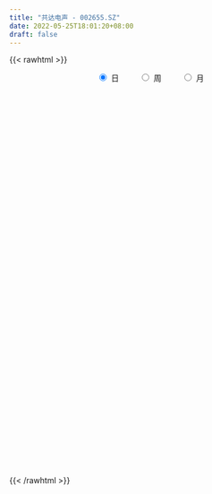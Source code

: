 ```yaml
---
title: "共达电声 - 002655.SZ"
date: 2022-05-25T18:01:20+08:00
draft: false
---
```

{{< rawhtml >}}
    <div style="text-align: center">
        <label style="padding: 1rem;"><input style="margin-right: .5rem" type="radio" name="period" value="D" checked onclick="period_change(this)">日</label>
        <label style="padding: 1rem;"><input style="margin-right: .5rem" type="radio" name="period" value="W" onclick="period_change(this)">周</label>
        <label style="padding: 1rem;"><input style="margin-right: .5rem" type="radio" name="period" value="M" onclick="period_change(this)">月</label>
    </div>
    <div id="chart" style="height: 700px;"></div> 
    <script type="text/javascript">
        const D_v = [159686.39,129147.73,227799.45,168642.0,137860.15,142593.38,98261.69,298354.0,257894.13,174117.59,145424.54,181906.5,147346.0,179051.0,148887.15,116574.0,98718.0,122014.02,67863.0,95149.69,163987.71,153170.15,106093.5,120745.52,117819.51,229142.49,150276.0,175408.74,401392.91,414826.64,274682.4,212951.09,214732.03,143380.06,213039.0,195132.01,273593.5,259542.53,187653.16,199979.0,161751.03,137152.59,263476.73,208845.75,165541.71,130434.03,153894.51,163700.59,93516.0,88618.03,65387.65,95837.0,114629.01,113826.96,110891.0,128132.0,118996.0,103079.02,119210.99,89344.5,96102.84,78316.0,80483.01,233465.0,194664.0,258688.81,174869.64,298830.01,561853.03,321793.69,213435.01,158686.0,135610.0,168483.63,615249.14,554578.75,421134.58,314224.53,252208.3,293958.03,162012.65,175418.03,287124.0,312321.1,275077.19,270965.5,743861.62,392408.57,539890.78,415781.02,178899.55,141232.4,127345.76,182522.2,136017.0,81104.0,142441.24,178149.72,126290.24,138916.01,80669.0,68785.66,100512.82,118698.32,67304.47,262066.95,243551.4,386025.04,501576.83,656308.98,424025.1,425421.46,364102.05,339398.68,327121.0,368850.38,307711.17,427494.68,367224.91,201237.01,255444.0,230528.75,522771.51,596716.53,801370.52,398207.44,302918.39,632334.79,449005.54,316230.0,338121.45,211282.78,190407.7,326562.7,183232.86,360142.04,401580.36,215056.77,191458.59,200189.31,186623.5,455913.62,604609.72,493267.31,543143.6,387668.03,269434.45,268378.72,213549.1,351727.74,477973.13,318313.19,185043.55,164928.04,226092.43,190197.1,154403.0,165462.33,290327.0,224810.33,150423.15,316217.95,146213.27,173903.2,113828.0,188347.08,165705.63,220428.34,209038.84,104363.15,108862.59,81310.32,92168.3,123801.0,82390.0,111402.0,98002.25,68287.46,72812.0,107115.0,87401.01,158261.17,161056.01,121252.0,91773.0,91965.84,67190.0,101444.0,115237.03,174745.0,193275.04,116164.02,82022.53,66730.0,58106.0,62066.0,76184.91,70250.53,123010.01,128968.0,104527.1,92422.02,87830.0,129395.58,134214.08,147040.0,95534.0,68435.5,81357.58,53115.89,49907.01,51239.01,64279.09,117315.0,99381.0,67755.0,48766.0,86745.34,72415.0,75604.2,121142.01,117187.51,75685.83,82182.0,68490.0,82980.0,82434.0,70499.0,69995.0,63128.0,95699.0,99881.02,99809.5,90644.78,114806.75,109544.67,75261.27,96737.0,152638.28,230559.1,146001.43,108777.0,111349.78,144604.0,291817.95,171526.0,294452.92,369567.2,256809.91,165884.0]
const D_histogram = [0.0,-0.0057435897,0.0056486814,0.0054732964,0.0088932506,-0.0086072144,-0.0114797531,0.0109473729,0.0295240977,0.0376264086,0.0322712988,0.0371956318,0.030989233,0.0365681487,0.0242691802,0.0173085339,0.0108284004,-0.0109899538,-0.0246606125,-0.0311752551,-0.0149231366,-0.0024499726,0.0050918061,0.0142411435,0.007293393,0.0212363678,0.0213286865,0.0273642932,0.0578061014,0.100541329,0.1083073001,0.1100938521,0.0911954473,0.0741548311,0.0692137503,0.0662141017,0.0797538757,0.0376746698,0.001783333,0.0022803298,-0.0057170767,-0.0147772832,0.0040847714,0.0037119763,0.0021432353,-0.0090322233,-0.0390242736,-0.0778726686,-0.0932546455,-0.1133310837,-0.1152556991,-0.1041631676,-0.0858939973,-0.0894156445,-0.1036542407,-0.1038438772,-0.1249755778,-0.1093393307,-0.0737808242,-0.0459384282,-0.0268398889,-0.0084182432,0.0048035726,0.0415037735,0.0704796382,0.0980398517,0.1147482615,0.1790389217,0.1653521338,0.126743741,0.0697827737,0.043074482,0.0219518361,0.021341832,0.071224511,0.1193452796,0.1725016074,0.1758566399,0.1525259092,0.1216407534,0.0803424944,0.0344993101,0.0111063584,-0.0033960055,0.0063110029,0.0198197325,0.0355961608,0.0442276617,0.0944144739,0.0567585497,0.0220486659,-0.0154271671,-0.0475315238,-0.1134066206,-0.1201556084,-0.1428246823,-0.1063115572,-0.0592648382,-0.0564484813,-0.086479252,-0.1046941212,-0.1092041263,-0.1263368737,-0.1476425307,-0.1509650024,-0.0831472854,-0.0430289605,0.0523895914,0.1224646588,0.2358818357,0.2710644901,0.2777234766,0.2712659074,0.2684327379,0.2342227937,0.2096857676,0.1658546523,0.1188700019,0.0504028552,0.0070448939,-0.024061867,-0.0324025937,-0.0112848619,0.0604007403,0.1656293506,0.211959818,0.2012314823,0.2741825754,0.2987685065,0.294899362,0.212737215,0.1255298634,0.0713545527,-0.0283626637,-0.0932586048,-0.1167603215,-0.105798878,-0.1316441474,-0.1954968486,-0.2685300278,-0.2624665423,-0.1554923122,0.0024575071,0.2089611354,0.2163394142,0.2186453034,0.1769475734,0.0966882592,0.0147533674,0.0496252341,0.1200302756,0.0823835264,0.0036866331,-0.0493976055,-0.0567295589,-0.1037942919,-0.1488082699,-0.1898380031,-0.1421858237,-0.1789696291,-0.2006079044,-0.3247571563,-0.4044399207,-0.4760419385,-0.4860483013,-0.5266529551,-0.4995059738,-0.3791240634,-0.2829701974,-0.2325628404,-0.2263425977,-0.2163575218,-0.1676669646,-0.1824025236,-0.1833736645,-0.2199210451,-0.2438027962,-0.2438984934,-0.2336300553,-0.2021933137,-0.1778211151,-0.2002306574,-0.2165076153,-0.177178104,-0.1282659639,-0.0858301551,-0.0443771032,0.0071516156,0.0482381604,0.1353991748,0.1489200218,0.1758632153,0.1857935053,0.1924127101,0.1891511107,0.1634818635,0.129846366,0.091408706,0.0319842946,-0.0158539732,-0.0475046087,-0.0468200464,-0.0385611147,-0.0507886622,-0.0374475705,0.0155561498,0.028702505,0.0397249992,0.0551297062,0.057031668,0.0457734434,0.0267525169,0.0025258599,-0.0505028225,-0.0465751389,-0.056825828,-0.0587037781,-0.0653124407,-0.0820490448,-0.0957729832,-0.1379415789,-0.1571231922,-0.1809550152,-0.1741309311,-0.1671984677,-0.1276333976,-0.0936487182,-0.0679206914,-0.0632397379,-0.0610029265,-0.1036722867,-0.1318097487,-0.1005620405,-0.0679632518,0.0009426325,0.071760023,0.1162870527,0.1576909873,0.1965220841,0.2555077843,0.2940953924,0.3216719789,0.3203848288,0.371819484,0.4080830393,0.4134994213,0.4698307916,0.531714685,0.4873237056,0.4470992877]
const D_fast = [0.0,-0.0071794872,0.0056249543,0.0068178934,0.0124611602,-0.0071911083,-0.0129335853,0.0122303839,0.0381881331,0.0556970462,0.0584097611,0.072633002,0.0741739115,0.0888948644,0.0826631909,0.0800296781,0.0762566447,0.051690802,0.0318549903,0.0175465338,0.0300678682,0.041928539,0.0507432693,0.0634528925,0.0583284903,0.077580557,0.0830050474,0.0958817274,0.1407750609,0.2086456207,0.2434884169,0.2727984319,0.2766988889,0.2781969805,0.2905593373,0.3041132141,0.3375914571,0.3049309186,0.269485415,0.2705524944,0.2611258187,0.2483712914,0.2682545388,0.2688097378,0.2677768056,0.2543432911,0.2145951725,0.1562786103,0.117582972,0.0691737629,0.0384352228,0.0234869624,0.0202826334,-0.005592925,-0.0457450813,-0.0718956872,-0.1242712823,-0.1359698678,-0.1188565673,-0.1024987784,-0.0901102113,-0.0737931264,-0.0593704175,-0.0122942732,0.0343015011,0.0863716775,0.1317671527,0.2408175432,0.2684687889,0.2615463313,0.2220310574,0.2060913863,0.1904566994,0.1951821532,0.26287096,0.3408280485,0.4371097782,0.4844289706,0.4992297172,0.4987547498,0.4775421143,0.4403237576,0.4197073955,0.4043560303,0.4156407894,0.4341044521,0.4587799205,0.4784683369,0.5522587675,0.5287924808,0.4995947635,0.4582621387,0.4142749011,0.3200481492,0.2832602592,0.2248850148,0.2348202505,0.26705076,0.2557549966,0.2041044128,0.1597160134,0.1279049767,0.0791880108,0.0209717212,-0.020092001,0.0269388946,0.0562999793,0.1648159291,0.2655071612,0.4378947971,0.5408435739,0.6169334296,0.6782923372,0.7425673522,0.7669131064,0.7947975222,0.79243007,0.7751629201,0.7192964872,0.6776997494,0.6405775218,0.6241361466,0.642432663,0.7292184503,0.8758543982,0.97517482,1.0147543549,1.1562510918,1.2555291496,1.3253848457,1.2964070024,1.2405821166,1.2042454441,1.0974375617,1.0092269694,0.9565351724,0.9410468964,0.8822905901,0.7695636768,0.6293979906,0.5698448405,0.6379459925,0.7965101887,1.0552541009,1.1167172332,1.1736844482,1.1762236115,1.1201363621,1.0418898122,1.0891679875,1.1895805979,1.1725297303,1.0947544952,1.0293208552,1.0078065122,0.9347932062,0.8525771607,0.7640879267,0.7761936501,0.6946674375,0.6228771861,0.4175386451,0.2367459005,0.0461333981,-0.08538504,-0.2576529326,-0.3553824447,-0.3297815502,-0.3043702335,-0.3121035866,-0.3624689934,-0.4065732979,-0.3997994818,-0.4601356717,-0.5069502288,-0.5984778706,-0.6833103208,-0.7443806414,-0.7925197171,-0.8116313039,-0.8317143841,-0.9041815907,-0.9745854524,-0.9795504671,-0.962704818,-0.941726548,-0.9113677718,-0.8580511492,-0.8049050643,-0.6838942562,-0.6331434037,-0.5622344064,-0.5058557401,-0.4511333577,-0.4071071794,-0.3919059608,-0.3930798669,-0.4086653503,-0.4600936881,-0.5118954492,-0.5554222369,-0.5664426861,-0.5678240331,-0.5927487462,-0.5887695471,-0.5318767894,-0.5115548079,-0.4906010638,-0.4614139303,-0.4452540516,-0.4450689152,-0.4574017125,-0.4809969045,-0.5466512925,-0.5543673938,-0.5788245398,-0.5953784344,-0.6183152073,-0.6555640725,-0.6932312567,-0.7698852471,-0.8283476585,-0.8974182353,-0.934126884,-0.9689940375,-0.9613373168,-0.9507648169,-0.942016963,-0.953145944,-0.9661598642,-1.0347472961,-1.0958371952,-1.0897299971,-1.0741220214,-1.004980479,-0.9162230828,-0.8426242899,-0.7617976084,-0.6738359906,-0.5509733443,-0.4388618881,-0.330867307,-0.2520582498,-0.1076687236,0.0306155915,0.1394068289,0.3131958971,0.5080084617,0.5854484087,0.6569988127]
const D_slow = [0.0,-0.0014358974,-0.0000237271,0.001344597,0.0035679097,0.0014161061,-0.0014538322,0.001283011,0.0086640354,0.0180706376,0.0261384623,0.0354373702,0.0431846785,0.0523267157,0.0583940107,0.0627211442,0.0654282443,0.0626807558,0.0565156027,0.0487217889,0.0449910048,0.0443785116,0.0456514632,0.049211749,0.0510350973,0.0563441892,0.0616763609,0.0685174342,0.0829689595,0.1081042918,0.1351811168,0.1627045798,0.1855034416,0.2040421494,0.221345587,0.2378991124,0.2578375814,0.2672562488,0.267702082,0.2682721645,0.2668428953,0.2631485746,0.2641697674,0.2650977615,0.2656335703,0.2633755145,0.2536194461,0.2341512789,0.2108376175,0.1825048466,0.1536909219,0.12765013,0.1061766306,0.0838227195,0.0579091593,0.03194819,0.0007042956,-0.0266305371,-0.0450757431,-0.0565603502,-0.0632703224,-0.0653748832,-0.0641739901,-0.0537980467,-0.0361781371,-0.0116681742,0.0170188912,0.0617786216,0.103116655,0.1348025903,0.1522482837,0.1630169042,0.1685048633,0.1738403212,0.191646449,0.2214827689,0.2646081708,0.3085723307,0.346703808,0.3771139964,0.39719962,0.4058244475,0.4086010371,0.4077520357,0.4093297865,0.4142847196,0.4231837598,0.4342406752,0.4578442937,0.4720339311,0.4775460976,0.4736893058,0.4618064249,0.4334547697,0.4034158676,0.3677096971,0.3411318077,0.3263155982,0.3122034779,0.2905836649,0.2644101346,0.237109103,0.2055248846,0.1686142519,0.1308730013,0.11008618,0.0993289398,0.1124263377,0.1430425024,0.2020129613,0.2697790838,0.339209953,0.4070264298,0.4741346143,0.5326903127,0.5851117546,0.6265754177,0.6562929182,0.668893632,0.6706548555,0.6646393887,0.6565387403,0.6537175248,0.6688177099,0.7102250476,0.7632150021,0.8135228726,0.8820685165,0.9567606431,1.0304854836,1.0836697874,1.1150522532,1.1328908914,1.1258002255,1.1024855743,1.0732954939,1.0468457744,1.0139347375,0.9650605254,0.8979280184,0.8323113828,0.7934383048,0.7940526816,0.8462929654,0.900377819,0.9550391448,0.9992760382,1.023448103,1.0271364448,1.0395427533,1.0695503223,1.0901462039,1.0910678621,1.0787184607,1.064536071,1.0385874981,1.0013854306,0.9539259298,0.9183794739,0.8736370666,0.8234850905,0.7422958014,0.6411858212,0.5221753366,0.4006632613,0.2690000225,0.1441235291,0.0493425132,-0.0214000361,-0.0795407462,-0.1361263957,-0.1902157761,-0.2321325173,-0.2777331482,-0.3235765643,-0.3785568255,-0.4395075246,-0.5004821479,-0.5588896618,-0.6094379902,-0.653893269,-0.7039509333,-0.7580778371,-0.8023723631,-0.8344388541,-0.8558963929,-0.8669906687,-0.8652027648,-0.8531432247,-0.819293431,-0.7820634255,-0.7380976217,-0.6916492454,-0.6435460679,-0.5962582902,-0.5553878243,-0.5229262328,-0.5000740563,-0.4920779827,-0.496041476,-0.5079176282,-0.5196226397,-0.5292629184,-0.541960084,-0.5513219766,-0.5474329392,-0.5402573129,-0.5303260631,-0.5165436365,-0.5022857195,-0.4908423587,-0.4841542294,-0.4835227645,-0.4961484701,-0.5077922548,-0.5219987118,-0.5366746563,-0.5530027665,-0.5735150277,-0.5974582735,-0.6319436682,-0.6712244663,-0.7164632201,-0.7599959529,-0.8017955698,-0.8337039192,-0.8571160988,-0.8740962716,-0.8899062061,-0.9051569377,-0.9310750094,-0.9640274465,-0.9891679567,-1.0061587696,-1.0059231115,-0.9879831057,-0.9589113426,-0.9194885957,-0.8703580747,-0.8064811286,-0.7329572805,-0.6525392858,-0.5724430786,-0.4794882076,-0.3774674478,-0.2740925925,-0.1566348945,-0.0237062233,0.0981247031,0.209899525]
const D_data = [['2021-05-10', 7.46, 7.71, 7.36, 7.72],['2021-05-11', 7.64, 7.62, 7.61, 7.8],['2021-05-12', 7.62, 7.85, 7.51, 7.99],['2021-05-13', 7.73, 7.74, 7.69, 7.95],['2021-05-14', 7.77, 7.8, 7.65, 7.86],['2021-05-17', 7.79, 7.5, 7.45, 7.79],['2021-05-18', 7.5, 7.62, 7.41, 7.62],['2021-05-19', 7.59, 7.99, 7.54, 8.28],['2021-05-20', 7.88, 8.07, 7.85, 8.16],['2021-05-21', 8.11, 8.04, 7.93, 8.19],['2021-05-24', 7.91, 7.91, 7.88, 8.06],['2021-05-25', 7.9, 8.07, 7.76, 8.1],['2021-05-26', 8.1, 7.96, 7.93, 8.14],['2021-05-27', 7.91, 8.14, 7.91, 8.19],['2021-05-28', 8.14, 7.93, 7.92, 8.14],['2021-05-31', 7.93, 7.97, 7.84, 8.08],['2021-06-01', 7.91, 7.96, 7.82, 8.08],['2021-06-02', 7.91, 7.7, 7.69, 7.94],['2021-06-03', 7.72, 7.7, 7.66, 7.78],['2021-06-04', 7.68, 7.72, 7.51, 7.74],['2021-06-07', 7.8, 8.02, 7.76, 8.05],['2021-06-08', 8.02, 8.05, 7.93, 8.1],['2021-06-09', 8.12, 8.05, 7.99, 8.2],['2021-06-10', 8.0, 8.13, 7.98, 8.15],['2021-06-11', 8.08, 7.95, 7.94, 8.16],['2021-06-15', 7.91, 8.25, 7.91, 8.41],['2021-06-16', 8.26, 8.14, 8.08, 8.3],['2021-06-17', 8.07, 8.26, 8.05, 8.35],['2021-06-18', 8.32, 8.71, 8.22, 8.95],['2021-06-21', 8.71, 9.14, 8.62, 9.33],['2021-06-22', 9.04, 8.94, 8.89, 9.16],['2021-06-23', 8.94, 9.0, 8.81, 9.05],['2021-06-24', 8.95, 8.8, 8.67, 8.95],['2021-06-25', 8.8, 8.82, 8.68, 8.89],['2021-06-28', 8.86, 9.0, 8.84, 9.15],['2021-06-29', 8.92, 9.09, 8.8, 9.14],['2021-06-30', 9.09, 9.42, 9.03, 9.55],['2021-07-01', 9.4, 8.73, 8.71, 9.4],['2021-07-02', 8.8, 8.65, 8.61, 8.98],['2021-07-05', 8.62, 9.05, 8.6, 9.1],['2021-07-06', 9.1, 8.96, 8.79, 9.15],['2021-07-07', 8.81, 8.93, 8.72, 8.99],['2021-07-08', 8.95, 9.34, 8.84, 9.34],['2021-07-09', 9.23, 9.19, 9.0, 9.29],['2021-07-12', 9.18, 9.21, 9.02, 9.24],['2021-07-13', 9.3, 9.09, 9.02, 9.3],['2021-07-14', 9.1, 8.76, 8.72, 9.1],['2021-07-15', 8.71, 8.45, 8.37, 8.84],['2021-07-16', 8.46, 8.56, 8.45, 8.61],['2021-07-19', 8.52, 8.35, 8.3, 8.58],['2021-07-20', 8.31, 8.45, 8.24, 8.46],['2021-07-21', 8.45, 8.57, 8.45, 8.7],['2021-07-22', 8.57, 8.68, 8.42, 8.71],['2021-07-23', 8.67, 8.39, 8.34, 8.7],['2021-07-26', 8.38, 8.14, 7.99, 8.51],['2021-07-27', 8.16, 8.2, 8.11, 8.45],['2021-07-28', 8.17, 7.79, 7.59, 8.17],['2021-07-29', 7.89, 8.14, 7.88, 8.18],['2021-07-30', 8.15, 8.45, 8.1, 8.47],['2021-08-02', 8.5, 8.47, 8.41, 8.56],['2021-08-03', 8.48, 8.45, 8.37, 8.58],['2021-08-04', 8.43, 8.52, 8.4, 8.59],['2021-08-05', 8.58, 8.53, 8.41, 8.62],['2021-08-06', 8.5, 8.97, 8.46, 9.02],['2021-08-09', 9.0, 9.09, 8.79, 9.12],['2021-08-10', 9.0, 9.29, 9.0, 9.5],['2021-08-11', 9.28, 9.36, 9.15, 9.45],['2021-08-12', 9.32, 10.3, 9.32, 10.3],['2021-08-13', 10.22, 9.61, 9.6, 10.22],['2021-08-16', 9.79, 9.29, 9.25, 9.83],['2021-08-17', 9.25, 8.9, 8.87, 9.36],['2021-08-18', 8.9, 9.12, 8.86, 9.16],['2021-08-19', 9.04, 9.11, 9.01, 9.32],['2021-08-20', 9.06, 9.35, 8.96, 9.43],['2021-08-23', 9.36, 10.18, 9.36, 10.29],['2021-08-24', 10.15, 10.53, 9.98, 10.6],['2021-08-25', 10.49, 11.02, 10.46, 11.19],['2021-08-26', 11.13, 10.73, 10.68, 11.17],['2021-08-27', 10.75, 10.52, 10.22, 10.84],['2021-08-30', 10.96, 10.44, 10.34, 11.1],['2021-08-31', 10.48, 10.25, 10.18, 10.57],['2021-09-01', 10.34, 10.06, 9.98, 10.34],['2021-09-02', 10.0, 10.23, 9.96, 10.43],['2021-09-03', 10.4, 10.3, 10.21, 10.77],['2021-09-06', 10.32, 10.65, 10.29, 10.78],['2021-09-07', 10.65, 10.83, 10.47, 10.93],['2021-09-14', 11.91, 11.02, 10.76, 11.91],['2021-09-15', 10.71, 11.09, 10.44, 11.21],['2021-09-16', 11.16, 11.89, 10.88, 12.2],['2021-09-17', 11.85, 10.95, 10.7, 11.96],['2021-09-22', 10.62, 10.89, 10.52, 10.93],['2021-09-23', 10.8, 10.73, 10.7, 11.16],['2021-09-24', 10.74, 10.65, 10.62, 10.95],['2021-09-27', 10.65, 9.96, 9.95, 10.76],['2021-09-28', 9.96, 10.47, 9.91, 10.53],['2021-09-29', 10.45, 10.14, 10.13, 10.5],['2021-09-30', 10.21, 10.87, 10.2, 10.95],['2021-10-08', 10.97, 11.21, 10.81, 11.4],['2021-10-11', 11.21, 10.79, 10.73, 11.29],['2021-10-12', 10.81, 10.29, 10.1, 10.88],['2021-10-13', 10.38, 10.27, 10.18, 10.5],['2021-10-14', 10.26, 10.33, 10.25, 10.5],['2021-10-15', 10.02, 10.05, 9.97, 10.23],['2021-10-18', 10.15, 9.81, 9.69, 10.15],['2021-10-19', 9.8, 9.87, 9.76, 9.98],['2021-10-20', 9.94, 10.86, 9.73, 10.86],['2021-10-21', 11.0, 10.77, 10.65, 11.31],['2021-10-22', 10.87, 11.85, 10.82, 11.85],['2021-10-25', 12.1, 12.07, 11.85, 12.35],['2021-10-26', 11.91, 13.28, 11.75, 13.28],['2021-10-27', 12.81, 12.94, 12.65, 13.32],['2021-10-28', 13.01, 12.96, 12.81, 13.66],['2021-10-29', 12.95, 13.07, 12.6, 13.4],['2021-11-01', 13.1, 13.37, 12.81, 13.69],['2021-11-02', 13.47, 13.15, 12.7, 13.55],['2021-11-03', 13.16, 13.37, 13.16, 14.15],['2021-11-04', 13.29, 13.18, 12.9, 13.39],['2021-11-05', 13.19, 13.1, 13.09, 13.78],['2021-11-08', 12.6, 12.68, 12.45, 12.93],['2021-11-09', 12.93, 12.81, 12.45, 12.93],['2021-11-10', 13.02, 12.85, 12.68, 13.48],['2021-11-11', 12.85, 13.1, 12.7, 13.4],['2021-11-12', 13.22, 13.58, 12.89, 14.41],['2021-11-15', 13.3, 14.58, 12.63, 14.85],['2021-11-16', 14.25, 15.67, 13.88, 16.04],['2021-11-17', 15.51, 15.6, 15.35, 15.99],['2021-11-18', 15.37, 15.26, 15.0, 16.19],['2021-11-19', 15.32, 16.79, 15.32, 16.79],['2021-11-22', 16.73, 16.81, 16.47, 17.38],['2021-11-23', 16.51, 16.89, 16.35, 17.23],['2021-11-24', 16.6, 16.03, 15.87, 16.75],['2021-11-25', 15.96, 15.8, 15.58, 16.22],['2021-11-26', 15.7, 16.07, 15.62, 16.43],['2021-11-29', 15.6, 15.26, 15.06, 16.05],['2021-11-30', 15.61, 15.36, 15.02, 15.61],['2021-12-01', 15.25, 15.71, 15.13, 16.42],['2021-12-02', 15.51, 16.17, 15.38, 16.94],['2021-12-03', 15.83, 15.72, 15.65, 16.26],['2021-12-06', 15.71, 15.01, 14.93, 15.88],['2021-12-07', 15.1, 14.47, 14.23, 15.29],['2021-12-08', 14.4, 15.19, 14.16, 15.28],['2021-12-09', 15.2, 16.71, 15.09, 16.71],['2021-12-10', 16.15, 18.12, 16.15, 18.23],['2021-12-13', 18.15, 19.92, 18.15, 19.93],['2021-12-14', 19.7, 18.3, 18.2, 20.08],['2021-12-15', 19.07, 18.57, 18.46, 19.3],['2021-12-16', 18.51, 18.21, 18.11, 18.98],['2021-12-17', 18.8, 17.65, 17.53, 18.8],['2021-12-20', 17.81, 17.38, 17.2, 18.03],['2021-12-21', 17.4, 18.89, 17.01, 19.12],['2021-12-22', 18.8, 19.84, 18.32, 20.48],['2021-12-23', 19.6, 18.81, 18.41, 19.6],['2021-12-24', 18.77, 18.17, 18.07, 19.17],['2021-12-27', 18.07, 18.27, 17.7, 18.82],['2021-12-28', 18.32, 18.79, 18.32, 19.49],['2021-12-29', 18.66, 18.23, 17.9, 19.39],['2021-12-30', 18.23, 18.05, 18.0, 18.96],['2021-12-31', 18.01, 17.87, 17.49, 18.15],['2022-01-04', 17.87, 19.0, 17.28, 19.25],['2022-01-05', 18.76, 17.97, 17.92, 19.15],['2022-01-06', 17.95, 17.97, 17.24, 18.51],['2022-01-07', 17.95, 16.19, 16.17, 18.03],['2022-01-10', 16.19, 16.0, 15.6, 16.46],['2022-01-11', 16.0, 15.42, 15.28, 16.17],['2022-01-12', 15.42, 15.65, 15.17, 15.79],['2022-01-13', 15.62, 14.77, 14.67, 15.66],['2022-01-14', 15.02, 15.2, 14.6, 15.68],['2022-01-17', 15.38, 16.43, 15.2, 16.55],['2022-01-18', 16.3, 16.45, 16.14, 17.3],['2022-01-19', 16.44, 16.06, 16.0, 16.6],['2022-01-20', 16.04, 15.46, 15.38, 16.08],['2022-01-21', 15.4, 15.35, 15.21, 15.95],['2022-01-24', 15.55, 15.81, 15.27, 15.99],['2022-01-25', 15.56, 14.93, 14.9, 16.14],['2022-01-26', 14.81, 14.87, 14.7, 15.26],['2022-01-27', 14.6, 14.11, 14.1, 15.0],['2022-01-28', 14.21, 13.86, 13.71, 14.52],['2022-02-07', 14.08, 13.83, 13.7, 14.22],['2022-02-08', 13.73, 13.72, 13.36, 13.85],['2022-02-09', 13.72, 13.84, 13.62, 14.3],['2022-02-10', 13.96, 13.66, 13.58, 14.21],['2022-02-11', 13.61, 12.83, 12.7, 13.68],['2022-02-14', 12.75, 12.53, 12.3, 13.02],['2022-02-15', 12.53, 13.02, 12.48, 13.03],['2022-02-16', 13.1, 13.14, 12.9, 13.31],['2022-02-17', 13.29, 13.1, 13.02, 13.4],['2022-02-18', 13.04, 13.14, 12.9, 13.28],['2022-02-21', 13.14, 13.38, 13.08, 13.79],['2022-02-22', 13.15, 13.4, 12.88, 13.45],['2022-02-23', 13.48, 14.28, 13.43, 14.54],['2022-02-24', 14.23, 13.63, 13.33, 14.48],['2022-02-25', 13.87, 13.93, 13.8, 14.35],['2022-02-28', 13.97, 13.86, 13.51, 14.01],['2022-03-01', 14.0, 13.92, 13.76, 14.13],['2022-03-02', 13.88, 13.87, 13.66, 13.91],['2022-03-03', 13.91, 13.57, 13.5, 14.0],['2022-03-04', 13.47, 13.35, 13.3, 13.7],['2022-03-07', 13.52, 13.11, 13.0, 13.53],['2022-03-08', 13.11, 12.56, 12.49, 13.43],['2022-03-09', 12.58, 12.35, 11.92, 12.82],['2022-03-10', 12.71, 12.24, 12.13, 12.85],['2022-03-11', 12.34, 12.45, 11.98, 12.6],['2022-03-14', 12.35, 12.46, 12.29, 12.63],['2022-03-15', 12.34, 12.08, 12.06, 12.76],['2022-03-16', 12.25, 12.29, 11.55, 12.45],['2022-03-17', 12.45, 12.88, 12.45, 13.03],['2022-03-18', 12.8, 12.5, 12.36, 12.8],['2022-03-21', 12.54, 12.49, 12.17, 12.64],['2022-03-22', 12.4, 12.58, 12.19, 12.78],['2022-03-23', 12.55, 12.43, 12.37, 12.63],['2022-03-24', 12.36, 12.21, 12.12, 12.41],['2022-03-25', 12.31, 11.99, 11.98, 12.34],['2022-03-28', 11.98, 11.75, 11.63, 12.05],['2022-03-29', 11.86, 11.09, 11.02, 11.94],['2022-03-30', 11.28, 11.56, 11.1, 11.6],['2022-03-31', 11.53, 11.25, 11.16, 11.53],['2022-04-01', 11.15, 11.2, 11.03, 11.28],['2022-04-06', 11.1, 10.99, 10.8, 11.28],['2022-04-07', 10.9, 10.66, 10.6, 10.95],['2022-04-08', 10.66, 10.46, 10.26, 10.71],['2022-04-11', 10.47, 9.77, 9.69, 10.59],['2022-04-12', 9.7, 9.68, 9.46, 9.94],['2022-04-13', 9.7, 9.27, 9.27, 9.71],['2022-04-14', 9.4, 9.36, 9.18, 9.58],['2022-04-15', 9.3, 9.15, 9.05, 9.32],['2022-04-18', 9.15, 9.45, 8.89, 9.48],['2022-04-19', 9.45, 9.37, 9.25, 9.71],['2022-04-20', 9.55, 9.24, 9.19, 9.66],['2022-04-21', 9.21, 8.88, 8.85, 9.43],['2022-04-22', 8.88, 8.69, 8.69, 8.99],['2022-04-25', 8.5, 7.82, 7.82, 8.63],['2022-04-26', 7.91, 7.58, 7.56, 8.04],['2022-04-27', 7.5, 8.1, 7.45, 8.17],['2022-04-28', 8.07, 8.08, 7.9, 8.36],['2022-04-29', 8.23, 8.64, 8.09, 8.69],['2022-05-05', 8.65, 8.93, 8.62, 9.08],['2022-05-06', 8.7, 8.85, 8.63, 8.96],['2022-05-09', 8.85, 9.02, 8.64, 9.35],['2022-05-10', 8.93, 9.22, 8.91, 9.29],['2022-05-11', 9.21, 9.8, 9.18, 10.14],['2022-05-12', 9.88, 9.92, 9.69, 10.21],['2022-05-13', 10.2, 10.11, 9.71, 10.2],['2022-05-16', 10.14, 9.99, 9.9, 10.33],['2022-05-17', 10.02, 10.99, 9.86, 10.99],['2022-05-18', 11.19, 11.29, 10.99, 11.62],['2022-05-19', 10.8, 11.3, 10.7, 11.46],['2022-05-20', 11.68, 12.43, 11.68, 12.43],['2022-05-23', 11.88, 13.21, 11.88, 13.67],['2022-05-24', 13.33, 12.34, 12.25, 13.33],['2022-05-25', 12.37, 12.56, 12.22, 12.9]]
const W_v = [1105582.3,532664.92,577615.1599999999,394408.87,1026670.5800000001,489692.0699999999,844596.28,506332.6,661705.9700000001,1428573.53,672878.8100000001,404015.73,363123.67,555693.97,319198.89,233432.3,246188.02,228225.55,282107.41,182453.98,149660.73,89096.55,318324.73,880610.5599999999,1924993.6799999999,1771003.47,675764.75,656365.74,366834.83,399882.05,167623.95,121960.82,689217.4299999999,932834.0700000001,1256948.4199999999,1294459.6000000001,1265953.0,998968.95,610347.83,692759.2300000001,399994.58,335319.54,471090.33,298526.04,356595.69,622169.73,567993.14,376140.53,312255.22,171378.29,211436.65,341510.4,241411.82,181331.7,161506.9,138447.8,103145.75,170723.29,150804.5,95125.42,87893.73,119795.92,81290.27,158459.95,136488.91,238427.74,214219.02,486980.1800000001,322503.24,1208707.9199999999,575682.74,591311.61,261378.09,222921.86,221352.83,113266.51,411666.36,206827.7,154272.65,148138.39,357553.79,580803.78,582465.4299999999,1029516.95,1128931.3800000001,776993.05,1434398.98,1310144.3500000001,1081604.4400000002,702899.53,469908.19,141804.3,444340.84,330469.44,388539.02,431953.79,202645.49,169335.25,229695.93,198596.23,440327.16,136855.04,222064.25,453268.94,511504.47,615932.1799999999,932676.4500000001,585367.1,379934.17,507465.56,401214.0,851745.49,1173721.6699999999,266968.75,589033.64,1215495.28,2603063.1399999997,2251209.9299999997,1691860.4099999999,2781380.5499999998,1777013.6100000001,1275659.47,3568275.7800000003,2570635.3799999999,5303393.9199999999,2818038.71,1701651.51,1595557.9399999999,1592043.4700000002,809992.46,1204514.6399999999,1587521.48,2117192.46,1809256.3099999998,1382786.3600000001,1041244.86,866539.0,649148.0,653516.3300000001,468307.86,527852.02,559034.55,726382.22,511676.65,1349931.99,2141163.1899999999,1735877.8500000001,1757729.6399999999,952604.15,971882.7200000001,1211587.6800000002,1473817.73,1960881.7999999998,1996804.3999999999,3261857.21,1851333.0600000001,1915357.8999999999,1101592.29,950764.6900000001,861444.51,875696.01,1841780.02,640145.9400000001,461809.74,353871.3,117811.52,459975.24,343228.08,497571.73,700369.7,521640.4500000001,434499.38,336112.41,342533.26,567994.87,309330.58,377425.77,216777.73,437519.85,385206.15,366095.52,328089.42,311491.93,166661.79,167430.23,381421.28,308229.93,301082.53,262485.12,277536.85,219990.65,194437.84,1181721.1599999999,740898.4800000001,695846.26,421359.66,823135.7200000001,971220.79,802615.1900000001,500318.71,661816.39,956220.1399999999,1260572.22,1128960.2,971205.1,707086.84,478298.65,580309.01,577711.35,1488905.49,998008.33,2157395.3000000003,1230833.8100000001,546042.6899999999,2091941.99,447477.71,542084.4399999999,178149.72,515173.73,1077646.1799999999,2371434.4199999999,1770575.9099999999,1577206.1799999999,2731547.6699999999,1505047.47,1486574.73,1638794.74,1961892.1099999999,1546606.71,901082.8999999999,981778.4299999999,787997.1799999999,724003.24,507763.55,493876.64,533236.85,700865.0900000001,345109.4400000001,519177.66,594013.66,304054.99,397496.09,234764.54,464687.35,369036.0,500841.05,184805.94,734712.8100000001,1013750.6499999999,792261.11]
const W_histogram = [0.0,-0.0542450142,-0.0699612503,-0.0873484865,-0.0440457402,-0.0389017908,0.0021325785,0.0156431699,0.039238261,0.0825058584,0.0711917546,0.0650265164,0.0220583426,0.0367207156,0.0094331058,-0.0101919703,-0.0482130226,-0.0726869437,-0.1089191594,-0.124208403,-0.1227337072,-0.1201219196,-0.0649682494,0.0248417208,0.1239508624,0.1557638467,0.1274197809,0.148719715,0.1358623426,0.0030428003,-0.0193215627,-0.0273978887,0.04225197,0.0994357367,0.1698324088,0.13849596,0.1902264834,0.2308878076,0.2057938542,0.1613920165,0.1087626734,0.0796527566,0.0040874952,-0.0723924244,-0.1471859631,-0.1962445911,-0.1942452283,-0.2466978145,-0.3331587851,-0.3603389458,-0.3844929973,-0.3337702028,-0.2680085966,-0.2250135664,-0.2292998592,-0.2190778425,-0.2119241871,-0.1631896979,-0.1441827854,-0.1285218781,-0.1218679918,-0.1043379849,-0.0876921241,-0.1284327084,-0.149744931,-0.1261506566,-0.0887608973,-0.0304422382,0.1369238523,0.1835872641,0.2027861005,0.2218091706,0.2034814131,0.1896814721,0.1566743896,0.1391670783,0.1415479451,0.1361634356,0.1067383602,0.0603534736,0.0796610105,0.1121461704,0.1292342738,0.2044045398,0.2139321256,0.2700356575,0.3466701711,0.4632744991,0.4152441259,0.3491964574,0.2355935608,0.1416364428,0.058213721,-0.016280299,-0.0818739528,-0.0827425268,-0.1321532851,-0.1529384022,-0.124987229,-0.1193617763,-0.0926527835,-0.0877413532,-0.0722989855,-0.0228209886,0.0001376353,0.0263304163,0.0754534054,0.0953582181,0.0625036749,0.0881433263,0.1138013214,0.2074276566,0.2170208527,0.1806042991,0.1245052278,0.155729418,0.2333126079,0.3653482171,0.3699587506,0.4544373256,0.3435569647,0.2448087609,0.3873887465,0.3563357378,0.3634110709,0.2700172308,0.1619658831,0.0570425136,-0.0201284023,-0.1645198669,-0.3354415365,-0.4169026165,-0.3509171563,-0.4300233197,-0.3805157655,-0.4397475519,-0.5087827342,-0.5638676988,-0.5856144714,-0.5680363595,-0.535647802,-0.5250858348,-0.4867179456,-0.4043822272,-0.2168343979,-0.1207359933,0.0377256725,0.1381760627,0.1347822687,0.196997875,0.2302553689,0.2520287407,0.3076461013,0.400004776,0.1446018714,-0.022150935,-0.1379493425,-0.2320183542,-0.2706316634,-0.2807798878,-0.2808492806,-0.2682141172,-0.2655359719,-0.2954372942,-0.298207416,-0.2557057423,-0.2190207956,-0.198892733,-0.1737896182,-0.1062829538,-0.0582529715,-0.0114139274,0.000978639,0.0275050195,0.0416534789,0.0421016617,0.000019962,-0.0243930391,-0.0708578143,-0.08196006,-0.0797016054,-0.0747492481,-0.1084027752,-0.0991484603,-0.0492196022,-0.0082107323,0.0454978756,0.0551076391,0.0779292217,0.1070195783,0.1223157813,0.1393726209,0.1837627827,0.1857413824,0.2123024806,0.2243153836,0.2413850026,0.2589027372,0.2528567592,0.2254003648,0.2135296848,0.2453867938,0.2609408638,0.2469974519,0.2600441107,0.2140643357,0.1623665007,0.1241027791,0.1253384169,0.1586391619,0.1524945466,0.2128601479,0.2225568959,0.2473430643,0.2535586702,0.2204274446,0.1970539673,0.1882307278,0.0928343126,0.1368650425,0.2286516541,0.2690949579,0.3033417932,0.5054403713,0.5501954089,0.5163429595,0.6093171869,0.5923646033,0.5692300753,0.4898056994,0.2900787523,0.0687915405,-0.0818136392,-0.284696217,-0.4797048095,-0.5729464541,-0.5655763268,-0.5816721808,-0.6307281899,-0.6358070509,-0.6473444039,-0.6787185246,-0.7161434437,-0.7901428425,-0.8271413363,-0.8109583928,-0.7438497607,-0.5796359077,-0.2941989139,-0.0868348279]
const W_fast = [0.0,-0.0678062678,-0.1010128165,-0.1402371743,-0.107945863,-0.1125273613,-0.0709598474,-0.0535384636,-0.0201338071,0.0437602548,0.0502440896,0.0603354806,0.0228818925,0.0467244443,0.021795111,-0.0003779578,-0.0504522656,-0.0930979226,-0.1565599283,-0.2029012726,-0.2321100036,-0.2595286959,-0.220617088,-0.1245966876,0.0055001696,0.0762541155,0.079764995,0.1382448578,0.1593530711,0.0272942288,0.0000994751,-0.014826323,0.0653865282,0.147429229,0.2602840034,0.2635715445,0.3628586888,0.4612419649,0.4875964751,0.4835426415,0.4581039668,0.4489072391,0.3743638515,0.2797858259,0.1681957963,0.0700760206,0.0235140763,-0.0906129635,-0.2603636304,-0.3776285275,-0.4979058283,-0.5306255845,-0.5318661275,-0.5451244889,-0.6067357464,-0.6512831905,-0.6971105817,-0.689173517,-0.7062123009,-0.7226818631,-0.7464949747,-0.7550494641,-0.7603266343,-0.8331753958,-0.8919238511,-0.8998672408,-0.8846677058,-0.8339596063,-0.6323625527,-0.539802325,-0.4699069633,-0.3954316006,-0.3628890048,-0.3292685778,-0.3231070629,-0.3058226046,-0.2680547515,-0.2393984022,-0.2421388874,-0.2734354057,-0.2342126162,-0.1736909137,-0.1242942418,0.0019771592,0.0649877764,0.1886002226,0.351902279,0.5843252318,0.6401058901,0.6613573359,0.6066528295,0.5481048222,0.4792355307,0.4006714359,0.314609294,0.2930550883,0.2106060087,0.151586291,0.148290657,0.1240756656,0.1276214625,0.1105975545,0.1079651758,0.1517379256,0.1747309583,0.2075063433,0.2754926839,0.3192370511,0.3020084266,0.3496839096,0.403792235,0.5492754843,0.6131238936,0.6218584149,0.5968856504,0.6670421951,0.802953537,1.0263262005,1.1234264217,1.3215143281,1.2965232083,1.2589771947,1.498404367,1.5564352927,1.6543633935,1.6284738612,1.5609139842,1.4702512431,1.3880482267,1.2025267953,0.9477447416,0.7620580074,0.7403141785,0.5537021852,0.508080798,0.3389121237,0.1426812579,-0.0533706314,-0.2215210219,-0.3459519998,-0.4474753929,-0.5681848843,-0.6514964815,-0.67025632,-0.5369170901,-0.4710026839,-0.3031096,-0.1681151941,-0.1378134209,-0.0263483459,0.0644729903,0.1492535473,0.2817824332,0.4741423019,0.2548898651,0.082599325,-0.0676864181,-0.2197600184,-0.3260312434,-0.4063744398,-0.4766561527,-0.5310745186,-0.5947803663,-0.6985410121,-0.775862988,-0.7972877499,-0.815358002,-0.8449531227,-0.8632974124,-0.8223614865,-0.788894747,-0.7449091848,-0.7322719587,-0.6988693233,-0.6743074942,-0.663333896,-0.7054106051,-0.735921866,-0.8001010948,-0.8316933555,-0.8493603022,-0.863095257,-0.9238494779,-0.939382278,-0.9017583205,-0.8628021337,-0.7977190569,-0.7743323837,-0.7320284957,-0.6761832444,-0.6303080961,-0.5784081013,-0.4880772438,-0.4396632985,-0.3600265802,-0.2919348313,-0.2145189616,-0.1322755427,-0.0751073309,-0.046213634,-0.0047018928,0.0885019146,0.1692912005,0.2170971517,0.2951548381,0.302691147,0.2915849372,0.2843469103,0.3169171524,0.3898776879,0.4218567093,0.5354373476,0.6007733195,0.6873952539,0.7570005273,0.7789761629,0.8048661775,0.8431006199,0.7709127829,0.8491597734,0.9981092985,1.1058263419,1.2159086255,1.5443672964,1.7266711862,1.8219044766,2.0672080007,2.198346568,2.3175195588,2.3605466078,2.2333393487,2.0292500221,1.8581914326,1.5841348005,1.2692000056,1.0327217475,0.8986977931,0.7371838939,0.5304458373,0.3664152136,0.1930417596,-0.0080119923,-0.2244727723,-0.4960078818,-0.7397917096,-0.9263483643,-1.0452021723,-1.0258972963,-0.814010031,-0.6283546519]
const W_slow = [0.0,-0.0135612536,-0.0310515661,-0.0528886878,-0.0639001228,-0.0736255705,-0.0730924259,-0.0691816334,-0.0593720682,-0.0387456036,-0.0209476649,-0.0046910358,0.0008235498,0.0100037287,0.0123620052,0.0098140126,-0.0022392431,-0.020410979,-0.0476407688,-0.0786928696,-0.1093762964,-0.1394067763,-0.1556488386,-0.1494384084,-0.1184506928,-0.0795097311,-0.0476547859,-0.0104748572,0.0234907285,0.0242514285,0.0194210379,0.0125715657,0.0231345582,0.0479934924,0.0904515946,0.1250755846,0.1726322054,0.2303541573,0.2818026209,0.322150625,0.3493412933,0.3692544825,0.3702763563,0.3521782502,0.3153817594,0.2663206117,0.2177593046,0.156084851,0.0727951547,-0.0172895817,-0.113412831,-0.1968553817,-0.2638575309,-0.3201109225,-0.3774358873,-0.4322053479,-0.4851863947,-0.5259838191,-0.5620295155,-0.594159985,-0.624626983,-0.6507114792,-0.6726345102,-0.7047426873,-0.7421789201,-0.7737165842,-0.7959068085,-0.8035173681,-0.769286405,-0.723389589,-0.6726930639,-0.6172407712,-0.5663704179,-0.5189500499,-0.4797814525,-0.4449896829,-0.4096026966,-0.3755618377,-0.3488772477,-0.3337888793,-0.3138736267,-0.2858370841,-0.2535285156,-0.2024273806,-0.1489443492,-0.0814354349,0.0052321079,0.1210507327,0.2248617642,0.3121608785,0.3710592687,0.4064683794,0.4210218097,0.4169517349,0.3964832467,0.375797615,0.3427592938,0.3045246932,0.273277886,0.2434374419,0.220274246,0.1983389077,0.1802641614,0.1745589142,0.174593323,0.1811759271,0.2000392784,0.223878833,0.2395047517,0.2615405833,0.2899909136,0.3418478278,0.3961030409,0.4412541157,0.4723804227,0.5113127771,0.5696409291,0.6609779834,0.7534676711,0.8670770025,0.9529662436,1.0141684338,1.1110156205,1.2000995549,1.2909523226,1.3584566304,1.3989481011,1.4132087295,1.4081766289,1.3670466622,1.2831862781,1.178960624,1.0912313349,0.9837255049,0.8885965636,0.7786596756,0.651463992,0.5104970673,0.3640934495,0.2220843596,0.0881724091,-0.0430990496,-0.164778536,-0.2658740928,-0.3200826922,-0.3502666906,-0.3408352724,-0.3062912568,-0.2725956896,-0.2233462208,-0.1657823786,-0.1027751934,-0.0258636681,0.0741375259,0.1102879938,0.10475026,0.0702629244,0.0122583358,-0.05539958,-0.125594552,-0.1958068721,-0.2628604014,-0.3292443944,-0.4031037179,-0.4776555719,-0.5415820075,-0.5963372064,-0.6460603897,-0.6895077942,-0.7160785327,-0.7306417755,-0.7334952574,-0.7332505976,-0.7263743428,-0.7159609731,-0.7054355576,-0.7054305671,-0.7115288269,-0.7292432805,-0.7497332955,-0.7696586968,-0.7883460089,-0.8154467027,-0.8402338178,-0.8525387183,-0.8545914014,-0.8432169325,-0.8294400227,-0.8099577173,-0.7832028227,-0.7526238774,-0.7177807222,-0.6718400265,-0.6254046809,-0.5723290608,-0.5162502149,-0.4559039642,-0.3911782799,-0.3279640901,-0.2716139989,-0.2182315777,-0.1568848792,-0.0916496633,-0.0299003003,0.0351107274,0.0886268113,0.1292184365,0.1602441313,0.1915787355,0.231238526,0.2693621626,0.3225771996,0.3782164236,0.4400521897,0.5034418572,0.5585487183,0.6078122102,0.6548698921,0.6780784703,0.7122947309,0.7694576444,0.8367313839,0.9125668322,1.0389269251,1.1764757773,1.3055615171,1.4578908139,1.6059819647,1.7482894835,1.8707409084,1.9432605964,1.9604584816,1.9400050718,1.8688310175,1.7489048151,1.6056682016,1.4642741199,1.3188560747,1.1611740272,1.0022222645,0.8403861635,0.6707065323,0.4916706714,0.2941349608,0.0873496267,-0.1153899715,-0.3013524117,-0.4462613886,-0.5198111171,-0.541519824]
const W_data = [['2017-07-07', 8.46, 9.23, 8.46, 9.69],['2017-07-14', 9.23, 8.38, 8.38, 9.3],['2017-07-21', 8.35, 8.62, 7.78, 8.89],['2017-07-28', 8.5, 8.44, 8.25, 8.68],['2017-08-04', 8.44, 9.21, 8.28, 9.69],['2017-08-11', 9.19, 8.82, 8.82, 9.34],['2017-08-18', 8.82, 9.37, 8.82, 9.67],['2017-08-25', 9.37, 9.17, 8.98, 9.62],['2017-09-01', 9.19, 9.41, 9.16, 9.61],['2017-09-08', 9.43, 9.88, 9.35, 10.78],['2017-09-15', 9.81, 9.34, 9.22, 9.98],['2017-09-22', 9.32, 9.41, 9.15, 9.58],['2017-09-29', 9.35, 8.85, 8.84, 9.46],['2017-10-13', 8.85, 9.52, 8.85, 9.74],['2017-10-20', 9.51, 8.98, 8.65, 9.58],['2017-10-27', 9.0, 8.95, 8.85, 9.2],['2017-11-03', 8.89, 8.54, 8.36, 8.9],['2017-11-10', 8.47, 8.49, 8.47, 8.9],['2017-11-17', 8.49, 8.1, 7.98, 8.8],['2017-11-24', 8.1, 8.12, 7.52, 8.27],['2017-12-01', 8.16, 8.18, 8.04, 8.41],['2017-12-08', 8.26, 8.09, 7.85, 8.26],['2017-12-22', 8.9, 8.81, 8.78, 9.49],['2017-12-29', 8.36, 9.6, 8.06, 9.6],['2018-01-05', 10.2, 10.27, 9.85, 10.76],['2018-01-12', 10.45, 9.88, 9.88, 11.16],['2018-01-19', 9.88, 9.24, 9.13, 10.07],['2018-01-26', 9.13, 9.95, 9.01, 10.31],['2018-02-02', 9.97, 9.66, 9.1, 10.14],['2018-02-09', 9.45, 7.82, 7.8, 9.61],['2018-02-14', 7.99, 8.78, 7.86, 9.05],['2018-02-23', 8.83, 8.86, 8.73, 9.01],['2018-03-02', 8.92, 10.01, 8.8, 10.54],['2018-03-09', 10.01, 10.26, 9.88, 10.66],['2018-03-16', 10.3, 10.89, 9.84, 11.03],['2018-03-23', 10.68, 9.86, 9.86, 11.67],['2018-03-30', 9.55, 11.11, 9.53, 11.56],['2018-04-04', 11.24, 11.42, 11.1, 12.21],['2018-04-13', 11.31, 10.85, 10.72, 11.48],['2018-04-20', 10.76, 10.61, 10.2, 11.5],['2018-04-27', 10.27, 10.4, 10.19, 11.17],['2018-05-04', 10.67, 10.6, 10.22, 10.95],['2018-05-11', 10.67, 9.82, 9.82, 10.86],['2018-05-18', 9.86, 9.42, 9.31, 10.02],['2018-05-25', 9.51, 8.99, 8.89, 9.63],['2018-06-01', 8.99, 8.88, 7.84, 9.41],['2018-06-08', 8.63, 9.27, 8.54, 9.48],['2018-06-15', 9.2, 8.3, 8.3, 9.26],['2018-06-22', 8.13, 7.28, 7.05, 8.13],['2018-06-29', 7.41, 7.44, 6.94, 7.55],['2018-07-06', 7.43, 7.03, 6.8, 7.7],['2018-07-13', 7.1, 7.73, 7.07, 8.03],['2018-07-20', 7.76, 7.96, 7.63, 8.09],['2018-07-27', 7.91, 7.73, 7.73, 8.29],['2018-08-03', 7.73, 7.01, 6.89, 7.82],['2018-08-10', 6.99, 6.97, 6.7, 7.1],['2018-08-17', 6.91, 6.74, 6.7, 7.11],['2018-08-24', 6.8, 7.19, 6.5, 7.46],['2018-08-31', 7.13, 6.8, 6.75, 7.25],['2018-09-07', 6.89, 6.66, 6.63, 6.95],['2018-09-14', 6.72, 6.42, 6.34, 6.72],['2018-09-21', 6.39, 6.44, 6.14, 6.74],['2018-09-28', 6.44, 6.35, 6.25, 6.62],['2018-10-12', 6.28, 5.38, 4.99, 6.3],['2018-10-19', 5.48, 5.24, 4.86, 5.51],['2018-10-26', 5.35, 5.59, 4.92, 5.85],['2018-11-02', 5.55, 5.73, 5.38, 5.83],['2018-11-09', 5.83, 6.09, 5.63, 6.82],['2018-11-16', 6.15, 8.0, 6.05, 8.0],['2018-11-23', 8.8, 7.09, 7.02, 8.8],['2018-11-30', 7.15, 6.98, 6.6, 7.6],['2018-12-07', 7.22, 7.16, 6.94, 7.83],['2018-12-14', 7.01, 6.78, 6.77, 7.24],['2018-12-21', 6.73, 6.83, 6.56, 6.95],['2018-12-28', 6.79, 6.53, 6.33, 6.87],['2019-01-04', 6.62, 6.64, 6.37, 6.73],['2019-01-11', 6.73, 6.9, 6.61, 7.25],['2019-01-18', 6.9, 6.85, 6.8, 7.33],['2019-01-25', 6.79, 6.5, 6.5, 6.79],['2019-02-01', 6.55, 6.1, 5.85, 6.6],['2019-02-15', 6.11, 6.86, 6.11, 7.13],['2019-02-22', 6.87, 7.2, 6.85, 7.65],['2019-03-01', 7.3, 7.2, 7.15, 7.65],['2019-03-08', 7.26, 8.28, 7.2, 8.8],['2019-03-15', 8.26, 7.83, 7.56, 9.05],['2019-03-22', 7.82, 8.77, 7.7, 8.79],['2019-03-29', 8.6, 9.63, 8.0, 9.92],['2019-04-04', 9.54, 10.99, 9.45, 11.1],['2019-04-12', 11.0, 9.49, 9.41, 11.08],['2019-04-19', 9.6, 9.3, 9.14, 10.0],['2019-04-26', 9.3, 8.5, 8.42, 9.35],['2019-04-30', 8.51, 8.39, 8.05, 8.54],['2019-05-10', 8.1, 8.18, 7.26, 8.27],['2019-05-17', 8.59, 7.94, 7.88, 8.59],['2019-05-24', 7.85, 7.69, 7.63, 8.52],['2019-05-31', 7.76, 8.31, 7.69, 8.57],['2019-06-06', 8.24, 7.53, 7.48, 8.28],['2019-06-14', 7.58, 7.63, 7.53, 8.0],['2019-06-21', 7.68, 8.19, 7.52, 8.22],['2019-06-28', 8.16, 7.94, 7.9, 8.24],['2019-07-05', 8.2, 8.24, 8.06, 8.56],['2019-07-12', 8.27, 8.01, 7.78, 8.28],['2019-07-19', 8.01, 8.16, 7.87, 8.42],['2019-07-26', 8.17, 8.75, 7.81, 9.03],['2019-08-02', 8.75, 8.63, 8.48, 8.95],['2019-08-09', 8.55, 8.84, 7.67, 9.15],['2019-08-16', 8.95, 9.4, 8.9, 9.72],['2019-08-23', 9.52, 9.32, 9.25, 9.88],['2019-08-30', 9.07, 8.72, 8.62, 9.44],['2019-09-06', 8.82, 9.53, 8.7, 9.76],['2019-09-12', 9.76, 9.79, 9.55, 10.15],['2019-09-20', 9.79, 11.14, 9.31, 11.39],['2019-09-27', 11.12, 10.59, 9.55, 11.35],['2019-09-30', 10.69, 10.16, 9.8, 10.88],['2019-10-11', 10.31, 9.85, 9.31, 10.35],['2019-10-18', 10.25, 11.06, 9.71, 11.58],['2019-10-25', 11.08, 12.17, 10.53, 14.3],['2019-11-01', 11.83, 13.75, 11.8, 13.87],['2019-11-08', 13.76, 12.92, 12.67, 14.43],['2019-11-15', 12.8, 14.61, 12.56, 15.49],['2019-11-22', 14.5, 12.54, 12.17, 14.86],['2019-11-29', 12.5, 12.5, 11.84, 13.44],['2019-12-06', 13.19, 16.05, 13.04, 16.05],['2019-12-13', 16.51, 14.64, 14.64, 17.38],['2019-12-20', 13.21, 15.52, 13.21, 17.88],['2019-12-27', 15.33, 14.47, 14.45, 15.95],['2020-01-03', 13.94, 14.11, 13.02, 14.38],['2020-01-10', 13.77, 13.86, 13.35, 14.79],['2020-01-17', 13.7, 13.93, 13.51, 14.99],['2020-01-23', 13.75, 12.61, 12.5, 14.1],['2020-02-07', 11.35, 11.41, 10.22, 11.56],['2020-02-14', 11.25, 11.72, 11.18, 12.48],['2020-02-21', 11.86, 13.38, 11.83, 13.59],['2020-02-28', 13.2, 11.36, 11.36, 13.72],['2020-03-06', 11.47, 12.7, 11.39, 12.97],['2020-03-13', 12.41, 11.1, 10.61, 12.48],['2020-03-20', 11.38, 10.35, 9.6, 11.43],['2020-03-27', 10.04, 9.84, 9.6, 10.4],['2020-04-03', 9.66, 9.65, 9.11, 9.83],['2020-04-10', 9.86, 9.71, 9.67, 10.32],['2020-04-17', 9.71, 9.61, 9.29, 9.82],['2020-04-24', 9.7, 9.03, 9.01, 9.77],['2020-04-30', 9.06, 9.09, 8.02, 9.34],['2020-05-08', 9.05, 9.58, 8.98, 9.68],['2020-05-15', 9.7, 11.34, 9.51, 11.34],['2020-05-22', 11.37, 10.78, 10.3, 12.45],['2020-05-29', 10.71, 12.17, 10.43, 12.48],['2020-06-05', 12.22, 12.17, 11.8, 13.3],['2020-06-12', 12.25, 11.2, 10.95, 12.43],['2020-06-19', 11.19, 12.28, 10.95, 12.28],['2020-06-24', 12.43, 12.32, 12.0, 12.88],['2020-07-03', 12.1, 12.5, 11.84, 12.93],['2020-07-10', 12.41, 13.35, 12.31, 14.19],['2020-07-17', 13.17, 14.5, 12.46, 14.5],['2020-07-24', 13.05, 9.93, 9.6, 13.05],['2020-07-31', 9.8, 9.96, 9.31, 10.12],['2020-08-07', 10.0, 9.78, 9.66, 10.5],['2020-08-14', 9.7, 9.34, 9.02, 10.0],['2020-08-21', 9.35, 9.47, 9.25, 9.64],['2020-08-28', 9.41, 9.46, 9.02, 9.6],['2020-09-04', 9.51, 9.31, 9.06, 9.73],['2020-09-11', 9.4, 9.25, 8.9, 10.25],['2020-09-18', 9.25, 8.91, 8.66, 9.36],['2020-09-25', 8.91, 8.15, 8.11, 8.97],['2020-09-30', 8.16, 8.1, 7.85, 8.54],['2020-10-09', 8.14, 8.48, 8.14, 8.51],['2020-10-16', 8.51, 8.35, 8.31, 8.73],['2020-10-23', 8.38, 8.04, 8.02, 8.57],['2020-10-30', 8.04, 7.98, 7.9, 8.48],['2020-11-06', 8.0, 8.55, 7.75, 8.66],['2020-11-13', 8.6, 8.45, 8.28, 8.78],['2020-11-20', 8.55, 8.56, 8.4, 8.77],['2020-11-27', 8.53, 8.18, 8.09, 8.62],['2020-12-04', 8.2, 8.37, 8.11, 8.47],['2020-12-11', 8.41, 8.25, 8.07, 8.75],['2020-12-18', 8.2, 8.05, 7.77, 8.24],['2020-12-25', 7.96, 7.32, 7.26, 8.11],['2020-12-31', 7.34, 7.25, 7.06, 7.36],['2021-01-08', 7.27, 6.64, 6.21, 7.41],['2021-01-15', 6.66, 6.76, 6.33, 6.85],['2021-01-22', 6.73, 6.73, 6.71, 7.18],['2021-01-29', 6.7, 6.61, 6.31, 6.88],['2021-02-05', 6.5, 5.86, 5.8, 6.57],['2021-02-10', 5.9, 6.13, 5.75, 6.24],['2021-02-19', 6.2, 6.62, 6.16, 6.63],['2021-02-26', 6.69, 6.61, 6.43, 6.8],['2021-03-05', 6.64, 6.92, 6.62, 6.94],['2021-03-12', 6.9, 6.46, 6.43, 7.04],['2021-03-19', 6.45, 6.65, 6.36, 6.91],['2021-03-26', 6.65, 6.83, 6.58, 6.9],['2021-04-02', 6.83, 6.76, 6.5, 6.86],['2021-04-09', 6.78, 6.87, 6.72, 6.93],['2021-04-16', 6.87, 7.41, 6.78, 8.1],['2021-04-23', 7.34, 7.06, 7.03, 7.73],['2021-04-30', 7.05, 7.52, 6.72, 8.06],['2021-05-07', 7.51, 7.54, 7.3, 7.82],['2021-05-14', 7.46, 7.8, 7.36, 7.99],['2021-05-21', 7.79, 8.04, 7.41, 8.28],['2021-05-28', 7.91, 7.93, 7.76, 8.19],['2021-06-04', 7.93, 7.72, 7.51, 8.08],['2021-06-11', 7.8, 7.95, 7.76, 8.2],['2021-06-18', 7.91, 8.71, 7.91, 8.95],['2021-06-25', 8.71, 8.82, 8.62, 9.33],['2021-07-02', 8.86, 8.65, 8.61, 9.55],['2021-07-09', 8.62, 9.19, 8.6, 9.34],['2021-07-16', 9.18, 8.56, 8.37, 9.3],['2021-07-23', 8.52, 8.39, 8.24, 8.71],['2021-07-30', 8.38, 8.45, 7.59, 8.51],['2021-08-06', 8.5, 8.97, 8.37, 9.02],['2021-08-13', 9.0, 9.61, 8.79, 10.3],['2021-08-20', 9.79, 9.35, 8.86, 9.83],['2021-08-27', 9.36, 10.52, 9.36, 11.19],['2021-09-03', 10.96, 10.3, 9.96, 11.1],['2021-09-10', 10.32, 10.83, 10.29, 10.93],['2021-09-17', 11.91, 10.95, 10.44, 12.2],['2021-09-24', 10.62, 10.65, 10.52, 11.16],['2021-09-30', 10.65, 10.87, 9.91, 10.95],['2021-10-08', 10.97, 11.21, 10.81, 11.4],['2021-10-15', 11.21, 10.05, 9.97, 11.29],['2021-10-22', 10.15, 11.85, 9.69, 11.85],['2021-10-29', 12.1, 13.07, 11.75, 13.66],['2021-11-05', 13.1, 13.1, 12.7, 14.15],['2021-11-12', 12.6, 13.58, 12.45, 14.41],['2021-11-19', 13.3, 16.79, 12.63, 16.79],['2021-11-26', 16.73, 16.07, 15.58, 17.38],['2021-12-03', 15.6, 15.72, 15.02, 16.94],['2021-12-10', 15.71, 18.12, 14.16, 18.23],['2021-12-17', 18.15, 17.65, 17.53, 20.08],['2021-12-24', 17.81, 18.17, 17.01, 20.48],['2021-12-31', 18.07, 17.87, 17.49, 19.49],['2022-01-07', 17.87, 16.19, 16.17, 19.25],['2022-01-14', 16.19, 15.2, 14.6, 16.46],['2022-01-21', 15.38, 15.35, 15.2, 17.3],['2022-01-28', 15.55, 13.86, 13.71, 16.14],['2022-02-11', 14.08, 12.83, 12.7, 14.3],['2022-02-18', 12.75, 13.14, 12.3, 13.4],['2022-02-25', 13.14, 13.93, 12.88, 14.54],['2022-03-04', 13.97, 13.35, 13.3, 14.13],['2022-03-11', 13.52, 12.45, 11.92, 13.53],['2022-03-18', 12.35, 12.5, 11.55, 13.03],['2022-03-25', 12.54, 11.99, 11.98, 12.78],['2022-04-01', 11.98, 11.2, 11.02, 12.05],['2022-04-08', 11.1, 10.46, 10.26, 11.28],['2022-04-15', 10.47, 9.15, 9.05, 10.59],['2022-04-22', 9.15, 8.69, 8.69, 9.71],['2022-04-29', 8.5, 8.64, 7.45, 8.69],['2022-05-06', 8.65, 8.85, 8.62, 9.08],['2022-05-13', 8.85, 10.11, 8.64, 10.21],['2022-05-20', 10.14, 12.43, 9.86, 12.43],['2022-05-27', 11.88, 12.56, 11.88, 13.67]]
const M_v = [894938.98,1397281.5299999998,469042.02,395445.7699999999,495277.9400000001,366828.9,962666.9,854905.98,450040.5199999999,336417.46,854462.5399999998,988828.45,439693.14,981313.6600000001,791746.24,1599659.4700000002,2512219.7499999995,3693285.1199999996,3793589.1200000001,1174494.97,960234.4400000002,1533043.2800000003,2326207.0199999996,5779567.5600000005,2925343.2599999998,1456086.95,849058.8200000001,1492732.4800000002,2785267.8399999999,2150610.1399999997,6940197.8300000001,4980942.7300000004,1686405.4099999997,1393015.9000000001,1473537.4899999998,1691841.4399999999,1741055.8499999999,4617938.0799999991,6644625.7899999991,1155128.96,2553652.8300000001,3735781.4599999995,2044760.74,3664726.8699999996,2174834.7400000002,2624392.79,3523407.8099999996,2680147.1999999997,1921773.5899999999,1991619.3200000001,4433080.5399999991,1840848.3200000001,1698898.6800000002,1490863.5800000001,2919833.0000000005,1370619.0,3679222.8900000001,4056087.850000001,2773426.4199999999,3253387.6799999997,2981046.3899999997,1213939.3899999999,962035.2300000001,1309018.0700000001,5243881.580000001,1007670.8099999999,5272289.4199999999,2702070.5899999994,1844899.7300000002,1666568.7799999996,1033133.8700000001,667184.9400000001,384105.34,649100.61,2692369.0900000003,1296964.3900000001,1013808.1100000001,1480768.51,4430258.3500000006,3706360.8100000005,1595303.0900000001,800272.9,1520420.1799999999,2757509.5800000001,3201115.4700000002,6235724.75,7948991.2799999993,15046945.75,4912643.4199999999,6718484.8899999997,4217940.4900000002,2656870.71,5738649.6800000006,5485902.9300000006,9952595.4600000009,5129570.9499999983,3872891.4500000002,1418586.5700000001,2049861.9399999997,1756822.21,1516910.9399999999,1027005.23,1287674.7800000003,2894554.0400000005,3134905.3599999994,3944117.9699999997,3184095.2899999996,5677991.1500000013,4402409.96,4142404.0499999998,8094172.7900000019,7025155.6299999999,3001542.3999999994,1810001.1100000001,2029063.3100000001,1618094.9400000002,2725530.5100000002]
const M_histogram = [0.0,-0.0041928205,0.0196312297,0.0261603628,0.0741162021,0.0303807449,0.1131064348,0.1113717671,0.096007304,-0.0328423292,-0.0457526755,-0.0379842879,-0.0348764969,0.0053297174,-0.0076278433,0.0603399833,0.0459266851,0.157693603,0.1868121489,0.1702170969,0.0750292921,0.1053336428,0.1073640539,0.2599854693,0.2801639175,0.191893171,0.086884887,0.0881436864,0.1304125185,0.1207336888,0.2938630012,0.4063418336,0.3632281032,0.309316499,0.1317318124,0.0536785637,0.0661659224,0.142229559,0.3805017044,0.526315226,1.1633047071,1.0664013703,0.7771156983,0.6812743855,0.5884896528,0.2807745926,0.1169310576,-0.0516711334,-0.1824228603,-0.2452238402,-0.2692289187,-0.4378470601,-0.5929461769,-0.7192599773,-0.6835114657,-0.8135465859,-1.0234279612,-1.1305661354,-1.1280994677,-1.0276893296,-0.9556034979,-0.8709628056,-0.8096228232,-0.6302404294,-0.49779568,-0.408237052,-0.1859497512,-0.0754944119,-0.0854237285,-0.1790270792,-0.2106326068,-0.2625071692,-0.3014321302,-0.3486582955,-0.2618855346,-0.2118630489,-0.1972251325,-0.0780862555,0.1611110974,0.2348233918,0.2744420174,0.2714818867,0.3077409995,0.3302419161,0.4270647313,0.6697212392,0.744476766,0.8130405579,0.7657006807,0.6164567748,0.3516859065,0.1584093501,0.2232932205,0.2807890456,0.1264218382,-0.0029614603,-0.1839245827,-0.2986047996,-0.3465407456,-0.417624858,-0.481947002,-0.4967172425,-0.4797992636,-0.382186251,-0.2688735889,-0.0872302464,-0.0265205325,0.1320431968,0.268021958,0.4829377,0.740706251,1.0241731258,0.8904619442,0.7561602891,0.4602413065,0.0774872931,0.0769240981]
const M_fast = [0.0,-0.0052410256,0.0234908321,0.0365600558,0.1030449456,0.0669046747,0.1779069732,0.2040152473,0.2126526103,0.0755923948,0.0512438796,0.0495161953,0.043904862,0.0854435056,0.0705789842,0.1536318066,0.1507001796,0.3018904983,0.3777120814,0.4036713036,0.3272408219,0.3838785832,0.4127500078,0.6303677906,0.7205872182,0.6802897644,0.5970027021,0.6202974231,0.6951693849,0.7156739773,0.96226904,1.1763333309,1.2240266262,1.2474441467,1.1027924133,1.0381588055,1.0671876449,1.1788086712,1.5122062426,1.7895985707,2.7174142287,2.8871112345,2.792104487,2.8665817705,2.9209194511,2.683398039,2.5487872684,2.367267294,2.1909098521,2.0668029121,1.975490604,1.6974106976,1.3940750365,1.0879462417,0.952816887,0.6193951203,0.1536567547,-0.2361229534,-0.5156811526,-0.6721933468,-0.8390083896,-0.9721083988,-1.1131741222,-1.0913518358,-1.0833560064,-1.0958566414,-0.9200567783,-0.828475042,-0.8597602908,-0.9981204112,-1.0823840906,-1.1998854452,-1.3141684388,-1.448559178,-1.4272578007,-1.4302010772,-1.464869444,-1.3652521308,-1.0857770036,-0.9533588612,-0.8451297312,-0.7802193903,-0.6670250276,-0.561963632,-0.3583746339,0.0517121837,0.312586902,0.5844108334,0.7284961263,0.7333664142,0.5565170225,0.4028428036,0.5235499791,0.6512430656,0.5284813178,0.3983576542,0.1714133861,-0.0179180307,-0.1524891631,-0.32797949,-0.5127883845,-0.6517379356,-0.7547697727,-0.7527033228,-0.7066090579,-0.546773277,-0.4926936962,-0.3011191677,-0.098134917,0.23751525,0.6804603638,1.21997052,1.3088748245,1.3636132417,1.1827545857,0.8193723956,0.8380402251]
const M_slow = [0.0,-0.0010482051,0.0038596023,0.010399693,0.0289287435,0.0365239297,0.0648005384,0.0926434802,0.1166453062,0.1084347239,0.0969965551,0.0875004831,0.0787813589,0.0801137882,0.0782068274,0.0932918233,0.1047734945,0.1441968953,0.1908999325,0.2334542067,0.2522115298,0.2785449405,0.3053859539,0.3703823213,0.4404233006,0.4883965934,0.5101178151,0.5321537367,0.5647568664,0.5949402885,0.6684060388,0.7699914973,0.860798523,0.9381276478,0.9710606009,0.9844802418,1.0010217224,1.0365791122,1.1317045383,1.2632833448,1.5541095215,1.8207098641,2.0149887887,2.1853073851,2.3324297983,2.4026234464,2.4318562108,2.4189384275,2.3733327124,2.3120267523,2.2447195227,2.1352577576,1.9870212134,1.8072062191,1.6363283527,1.4329417062,1.1770847159,0.894443182,0.6124183151,0.3554959827,0.1165951082,-0.1011455932,-0.303551299,-0.4611114063,-0.5855603263,-0.6876195893,-0.7341070271,-0.7529806301,-0.7743365622,-0.819093332,-0.8717514837,-0.937378276,-1.0127363086,-1.0999008825,-1.1653722661,-1.2183380283,-1.2676443115,-1.2871658753,-1.246888101,-1.188182253,-1.1195717487,-1.051701277,-0.9747660271,-0.8922055481,-0.7854393653,-0.6180090555,-0.431889864,-0.2286297245,-0.0372045543,0.1169096394,0.204831116,0.2444334535,0.3002567586,0.37045402,0.4020594796,0.4013191145,0.3553379688,0.2806867689,0.1940515825,0.089645368,-0.0308413825,-0.1550206931,-0.274970509,-0.3705170718,-0.437735469,-0.4595430306,-0.4661731637,-0.4331623645,-0.366156875,-0.24542245,-0.0602458872,0.1957973942,0.4184128803,0.6074529525,0.7225132792,0.7418851025,0.761116127]
const M_data = [['2012-02-29', 5.5556, 5.1709, 4.6844, 5.6805],['2012-03-30', 5.1709, 5.1052, 5.0526, 7.0447],['2012-04-27', 5.0066, 5.5161, 4.977, 6.2262],['2012-05-31', 5.5161, 5.4011, 4.691, 5.9172],['2012-06-29', 5.3419, 6.1114, 4.9704, 6.2768],['2012-07-31', 6.1842, 5.0201, 4.9705, 6.4487],['2012-08-31', 5.0598, 6.7761, 5.0201, 7.8641],['2012-09-28', 6.7761, 6.0386, 5.7278, 7.9336],['2012-10-31', 6.0816, 5.9196, 5.5128, 6.7034],['2012-11-30', 5.8402, 4.147, 4.0015, 6.4388],['2012-12-31', 4.1669, 5.1987, 3.899, 5.5558],['2013-01-31', 5.2747, 5.4235, 5.0432, 6.247],['2013-02-28', 5.4268, 5.3772, 5.2251, 5.7542],['2013-03-29', 5.3839, 5.9593, 4.9341, 6.2437],['2013-04-26', 5.913, 5.3772, 5.2582, 6.1676],['2013-05-31', 5.3574, 6.5744, 5.3243, 7.206],['2013-06-28', 6.5975, 5.7439, 5.558, 7.4372],['2013-07-31', 5.7174, 7.6895, 5.4185, 8.2075],['2013-08-30', 7.5833, 7.1982, 7.145, 8.7254],['2013-09-30', 7.1716, 6.8329, 6.6271, 7.5899],['2013-10-31', 6.7533, 5.6775, 5.5779, 7.2712],['2013-11-29', 5.6775, 7.1849, 5.5513, 7.2845],['2013-12-31', 6.8728, 7.0454, 5.9763, 7.4771],['2014-01-30', 7.0388, 9.5488, 6.647, 10.691],['2014-02-28', 9.3696, 8.6325, 8.327, 10.9367],['2014-03-31', 8.5528, 7.3442, 7.238, 8.9512],['2014-04-30', 7.3442, 6.7931, 6.5009, 8.2141],['2014-05-30', 6.7732, 7.9884, 6.74, 8.2739],['2014-06-30', 8.0348, 8.7868, 7.8423, 8.9664],['2014-07-31', 8.707, 8.4078, 7.6099, 9.1459],['2014-08-29', 8.358, 11.3999, 8.1286, 12.0482],['2014-09-30', 11.6493, 11.7989, 10.622, 12.2278],['2014-10-31', 11.7291, 10.4624, 9.9238, 11.739],['2014-11-28', 10.5023, 10.4624, 9.5748, 10.7716],['2014-12-31', 10.4225, 8.5973, 8.3779, 10.4624],['2015-01-30', 8.5973, 9.3653, 8.4178, 10.0236],['2015-02-27', 9.3254, 10.5123, 9.2755, 10.622],['2015-03-31', 10.4724, 11.7789, 10.3228, 12.4073],['2015-04-30', 11.8687, 15.0304, 11.6792, 15.4592],['2015-05-29', 15.0403, 15.4493, 13.7039, 15.4493],['2015-12-31', 16.9964, 24.6114, 16.9964, 28.4438],['2016-01-29', 24.8609, 18.0144, 16.2679, 25.8489],['2016-02-29', 17.9545, 15.5692, 15.5692, 22.1063],['2016-03-31', 15.0403, 17.8348, 14.0522, 19.5015],['2016-04-29', 17.6651, 18.194, 16.0682, 20.2699],['2016-05-31', 17.9745, 15.1001, 13.6221, 18.3437],['2016-06-30', 15.1101, 16.1288, 14.441, 17.477],['2016-07-29', 16.1288, 15.5395, 15.4796, 17.1774],['2016-08-31', 15.5196, 15.4497, 14.2612, 15.8991],['2016-09-30', 15.4397, 15.939, 14.8305, 16.0788],['2016-11-30', 17.5369, 16.3085, 16.0489, 19.2946],['2016-12-30', 16.4284, 14.0016, 13.2226, 16.4583],['2017-01-26', 13.9317, 13.1727, 12.0042, 15.3598],['2017-02-28', 13.0029, 12.5135, 12.4836, 13.8218],['2017-03-31', 12.4336, 13.9816, 12.0541, 14.3311],['2017-04-28', 12.5834, 11.2652, 10.5661, 12.5834],['2017-05-31', 11.1154, 8.79, 7.49, 11.2652],['2017-06-30', 8.88, 8.5, 7.87, 9.74],['2017-07-31', 8.46, 8.79, 7.78, 9.69],['2017-08-31', 8.7, 9.5, 8.61, 9.69],['2017-09-29', 9.5, 8.85, 8.84, 10.78],['2017-10-31', 8.85, 8.7, 8.54, 9.74],['2017-11-30', 8.72, 8.1, 7.52, 8.9],['2017-12-29', 8.05, 9.6, 7.85, 9.6],['2018-01-31', 10.2, 9.33, 9.01, 11.16],['2018-02-28', 9.25, 8.94, 7.8, 9.68],['2018-03-30', 8.96, 11.11, 8.83, 11.67],['2018-04-27', 11.24, 10.4, 10.19, 12.21],['2018-05-31', 10.67, 8.99, 7.84, 10.95],['2018-06-29', 9.19, 7.44, 6.94, 9.48],['2018-07-31', 7.43, 7.6, 6.8, 8.29],['2018-08-31', 7.57, 6.8, 6.5, 7.68],['2018-09-28', 6.89, 6.35, 6.14, 6.95],['2018-10-31', 6.28, 5.6, 4.86, 6.3],['2018-11-30', 5.63, 6.98, 5.56, 8.8],['2018-12-28', 7.22, 6.53, 6.33, 7.83],['2019-01-31', 6.62, 5.92, 5.85, 7.33],['2019-02-28', 5.91, 7.3, 5.91, 7.65],['2019-03-29', 7.34, 9.63, 7.15, 9.92],['2019-04-30', 9.54, 8.39, 8.05, 11.1],['2019-05-31', 8.1, 8.31, 7.26, 8.59],['2019-06-28', 8.24, 7.94, 7.48, 8.28],['2019-07-31', 8.2, 8.61, 7.78, 9.03],['2019-08-30', 8.54, 8.72, 7.67, 9.88],['2019-09-30', 8.82, 10.16, 8.7, 11.39],['2019-10-31', 10.31, 13.25, 9.31, 14.3],['2019-11-29', 13.0, 12.5, 11.84, 15.49],['2019-12-31', 13.19, 13.39, 13.02, 17.88],['2020-01-23', 13.55, 12.61, 12.5, 14.99],['2020-02-28', 11.35, 11.36, 10.22, 13.72],['2020-03-31', 11.47, 9.2, 9.12, 12.97],['2020-04-30', 9.21, 9.09, 8.02, 10.32],['2020-05-29', 9.05, 12.17, 8.98, 12.48],['2020-06-30', 12.22, 12.66, 10.95, 13.3],['2020-07-31', 12.53, 9.96, 9.31, 14.5],['2020-08-31', 10.0, 9.61, 9.02, 10.5],['2020-09-30', 9.57, 8.1, 7.85, 10.25],['2020-10-30', 8.14, 7.98, 7.9, 8.73],['2020-11-30', 8.0, 8.15, 7.75, 8.78],['2020-12-31', 8.14, 7.25, 7.06, 8.75],['2021-01-29', 7.27, 6.61, 6.21, 7.41],['2021-02-26', 6.5, 6.61, 5.75, 6.8],['2021-03-31', 6.64, 6.59, 6.36, 7.04],['2021-04-30', 6.61, 7.52, 6.5, 8.1],['2021-05-31', 7.51, 7.97, 7.3, 8.28],['2021-06-30', 7.91, 9.42, 7.51, 9.55],['2021-07-30', 9.4, 8.45, 7.59, 9.4],['2021-08-31', 8.5, 10.25, 8.37, 11.19],['2021-09-30', 10.34, 10.87, 9.91, 12.2],['2021-10-29', 10.97, 13.07, 9.69, 13.66],['2021-11-30', 13.1, 15.36, 12.45, 17.38],['2021-12-31', 15.25, 17.87, 14.16, 20.48],['2022-01-28', 17.87, 13.86, 13.71, 19.25],['2022-02-28', 14.08, 13.86, 12.3, 14.54],['2022-03-31', 14.0, 11.25, 11.02, 14.13],['2022-04-29', 11.15, 8.64, 7.45, 11.28],['2022-05-31', 8.65, 12.56, 8.62, 13.67]]
        const D_a = [null,null,null,null,null,null,null,8.28,null,null,null,null,null,null,null,null,null,null,null,7.51,null,null,null,null,null,null,null,null,null,9.33,null,null,null,null,null,null,null,null,null,null,null,null,null,null,null,null,null,null,null,null,null,null,null,null,null,null,7.59,null,null,null,null,null,null,null,null,null,null,null,null,null,null,null,null,null,null,null,11.19,null,null,null,null,null,9.96,null,null,null,null,null,12.2,null,null,null,null,null,null,null,null,null,null,null,null,null,null,9.69,null,null,null,null,null,null,null,null,null,null,null,null,null,null,null,null,null,null,null,null,null,null,null,null,17.38,null,null,null,null,null,null,null,null,null,null,null,14.16,null,null,null,null,null,null,null,null,null,20.48,null,null,null,null,null,null,null,null,null,null,null,null,null,null,null,14.6,null,null,null,null,null,null,16.14,null,null,null,null,null,null,null,null,12.3,null,null,null,null,null,null,14.54,null,null,null,null,null,null,null,null,null,null,null,null,null,null,11.55,null,null,null,12.78,null,null,null,null,null,null,null,null,null,null,null,null,null,null,null,null,null,null,null,null,null,null,null,7.45,null,null,null,null,null,null,null,null,null,null,null,null,null,null,13.67,null,null]
const W_a = [null,null,7.78,null,null,null,null,null,null,null,null,null,null,9.74,null,null,null,null,null,7.52,null,null,null,null,null,11.16,null,null,null,7.8,null,null,null,null,null,null,null,12.21,null,null,null,null,null,null,null,null,null,null,null,null,null,null,null,null,null,null,null,null,null,null,null,null,null,null,4.86,null,null,null,null,8.8,null,null,null,null,null,null,null,null,null,5.85,null,null,null,null,null,null,null,11.1,null,null,null,null,7.26,null,null,null,null,null,null,null,null,null,null,null,null,null,null,null,null,null,null,null,null,null,null,null,null,null,null,null,null,null,null,null,17.88,null,null,null,null,null,null,null,null,null,null,null,null,null,null,null,null,null,8.02,null,null,null,null,null,null,null,null,null,null,14.5,null,null,null,null,null,null,null,null,null,null,null,null,null,null,null,null,null,null,null,null,null,null,null,null,null,null,null,null,null,5.75,null,null,null,null,null,null,null,null,null,null,null,null,null,null,null,null,null,null,null,9.55,null,null,null,7.59,null,null,null,null,null,null,null,null,null,null,null,null,null,null,null,null,null,null,null,null,20.48,null,null,null,null,null,null,null,null,null,null,null,null,null,null,null,null,7.45,null,null,null,null]
const M_a = [null,null,null,null,null,null,null,7.9336,null,null,null,null,null,4.9341,null,null,null,null,null,null,null,null,null,null,null,null,null,null,null,null,null,null,null,null,null,null,null,null,null,null,28.4438,null,null,null,null,null,null,null,null,null,null,null,null,null,null,null,7.49,null,null,null,null,null,null,null,null,null,null,12.21,null,null,null,null,null,4.86,null,null,null,null,null,null,null,null,null,null,null,null,null,17.88,null,null,null,null,null,null,null,null,null,null,null,null,null,5.75,null,null,null,null,null,null,null,null,null,20.48,null,null,null,7.45,null]
        const D_b = [[{ coord: ['2021-05-19', 8.28] }, { coord: ['2021-07-28', 7.59] }],[{ coord: ['2021-08-25', 11.19] }, { coord: ['2021-10-18', 9.96] }],[{ coord: ['2021-11-22', 17.38] }, { coord: ['2022-01-25', 14.6] }],[{ coord: ['2022-02-14', 12.78] }, { coord: ['2022-04-27', 12.3] }]]
const W_b = [[{ coord: ['2017-07-21', 9.74] }, { coord: ['2021-12-24', 7.78] }]]
const M_b = [[{ coord: ['2012-09-28', 7.9336] }, { coord: ['2021-12-31', 7.49] }]]
    </script>
{{< /rawhtml >}}